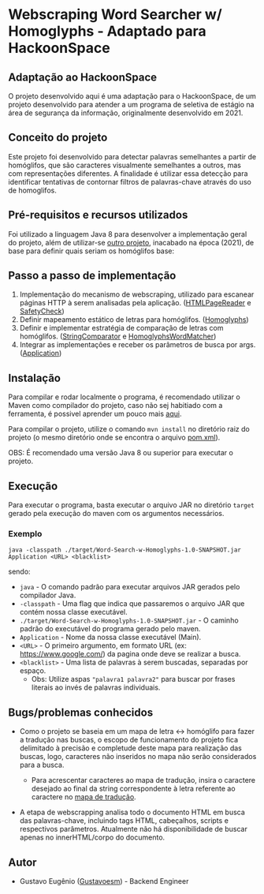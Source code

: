 # Webscraping Word Searcher w/ Homoglyphs - Adaptado para HackoonSpace

## Adaptação ao HackoonSpace

O projeto desenvolvido aqui é uma adaptação para o HackoonSpace, de um projeto desenvolvido para atender a um programa de seletiva de estágio na área de segurança da informação, originalmente desenvolvido em 2021.

## Conceito do projeto

Este projeto foi desenvolvido para detectar palavras semelhantes a partir de homóglifos, que são caracteres visualmente semelhantes a outros, mas com representações diferentes. A finalidade é utilizar essa detecção para identificar tentativas de contornar filtros de palavras-chave através do uso de homoglifos.

## Pré-requisitos e recursos utilizados

Foi utilizado a linguagem Java 8 para desenvolver a implementação geral do projeto, além de utilizar-se [outro projeto](https://github.com/codebox/homoglyph), inacabado na época (2021), de base para definir quais seriam os homóglifos base:

## Passo a passo de implementação

1. Implementação do mecanismo de webscraping, utilizado para escanear páginas HTTP à serem analisadas pela aplicação. ([HTMLPageReader](src/main/java/HTMLPageReader.java) e [SafetyCheck](src/main/java/SafetyCheck.java))
2. Definir mapeamento estático de letras para homóglifos. ([Homoglyphs](src/main/java/Homoglyphs.java))
3. Definir e implementar estratégia de comparação de letras com homóglifos. ([StringComparator](src/main/java/StringComparator.java) e [HomoglyphsWordMatcher](src/main/java/matchers/HomoglyphWordMatcher.java))
4. Integrar as implementações e receber os parâmetros de busca por args. ([Application](src/main/java/Application.java))

## Instalação

Para compilar e rodar localmente o programa, é recomendado utilizar o Maven como compilador do projeto, caso não sej habitiado com a ferramenta, é possivel aprender um pouco mais [aqui](https://maven.apache.org/guides/getting-started/index.html).

Para compilar o projeto, utilize o comando `mvn install` no diretório raiz do projeto (o mesmo diretório onde se encontra o arquivo [pom.xml](./pom.xml)).

OBS: É recomendado uma versão Java 8 ou superior para executar o projeto.

## Execução

Para executar o programa, basta executar o arquivo JAR no diretório `target` gerado pela execução do maven com os argumentos necessários.

### Exemplo

`java -classpath ./target/Word-Search-w-Homoglyphs-1.0-SNAPSHOT.jar Application <URL> <blacklist>`

sendo:

- `java` - O comando padrão para executar arquivos JAR gerados pelo compilador Java.
- `-classpath` - Uma flag que indica que passaremos o arquivo JAR que contém nossa classe executável.
- `./target/Word-Search-w-Homoglyphs-1.0-SNAPSHOT.jar` - O caminho padrão do executável do programa gerado pelo maven.
- `Application` - Nome da nossa classe executável (Main).
- `<URL>` - O primeiro argumento, em formato URL (ex: https://www.google.com/) da pagina onde deve se realizar a busca.
- `<blacklist>` - Uma lista de palavras à serem buscadas, separadas por espaço.
  - Obs: Utilize aspas `"palavra1 palavra2"` para buscar por frases literais ao invés de palavras individuais.

## Bugs/problemas conhecidos

- Como o projeto se baseia em um mapa de letra <-> homóglifo para fazer a tradução nas buscas, o escopo de funcionamento do projeto fica delimitado à precisão e completude deste mapa para realização das buscas, logo, caracteres não inseridos no mapa não serão considerados para a busca.

  - Para acrescentar caracteres ao mapa de tradução, insira o caractere desejado ao final da string correspondente à letra referente ao caractere no [mapa de tradução](./src/main/java/impl/Homoglyphs.java).

- A etapa de webscrapping analisa todo o documento HTML em busca das palavras-chave, incluindo tags HTML, cabeçalhos, scripts e respectivos parâmetros. Atualmente não há disponibilidade de buscar apenas no innerHTML/corpo do documento.

## Autor

- Gustavo Eugênio ([Gustavoesm](https://github.com/Gustavoesm)) - Backend Engineer
